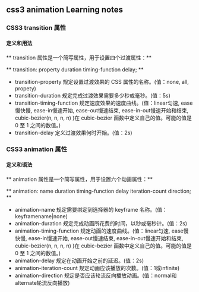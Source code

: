 ## css3 animation Learning notes

### CSS3 transition 属性

#### 定义和用法

** transition 属性是一个简写属性，用于设置四个过渡属性：**

** transition: property duration timing-function delay; **

*  transition-property    规定设置过渡效果的 CSS 属性的名称。(值：none, all, propety)
*  transition-duration    	规定完成过渡效果需要多少秒或毫秒。(值：5s)
*  transition-timing-function    	规定速度效果的速度曲线。(值：linear匀速, ease慢快慢, ease-in慢速开始, ease-out慢速结束, ease-in-out慢速开始和结束, cubic-bezier(n, n, n, n) )在 cubic-bezier 函数中定义自己的值。可能的值是 0 至 1 之间的数值。)
*  transition-delay   	定义过渡效果何时开始。(值：2s)

### CSS3 animation 属性

#### 定义和语法

** animation 属性是一个简写属性，用于设置六个动画属性：**

** animation: name duration timing-function delay iteration-count direction; **

* animation-name    规定需要绑定到选择器的 keyframe 名称。(值：keyframename|none)
* animation-duration    规定完成动画所花费的时间，以秒或毫秒计。(值：2s)
* animation-timing-function    规定动画的速度曲线。(值：linear匀速, ease慢快慢, ease-in慢速开始, ease-out慢速结束, ease-in-out慢速开始和结束, cubic-bezier(n, n, n, n) )在 cubic-bezier 函数中定义自己的值。可能的值是 0 至 1 之间的数值。)
* animation-delay    规定在动画开始之前的延迟。(值：2s)
* animation-iteration-count    规定动画应该播放的次数。(值：1或infinite)
* animation-direction     规定是否应该轮流反向播放动画。(值：normal和alternate轮流反向播放)


